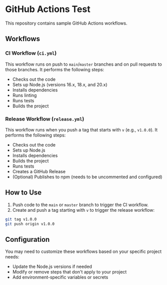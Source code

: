 # GitHub Actions Test

This repository contains sample GitHub Actions workflows.

## Workflows

### CI Workflow (`ci.yml`)

This workflow runs on push to `main`/`master` branches and on pull requests to those branches. It performs the following steps:

- Checks out the code
- Sets up Node.js (versions 16.x, 18.x, and 20.x)
- Installs dependencies
- Runs linting
- Runs tests
- Builds the project

### Release Workflow (`release.yml`)

This workflow runs when you push a tag that starts with `v` (e.g., `v1.0.0`). It performs the following steps:

- Checks out the code
- Sets up Node.js
- Installs dependencies
- Builds the project
- Runs tests
- Creates a GitHub Release
- (Optional) Publishes to npm (needs to be uncommented and configured)

## How to Use

1. Push code to the `main` or `master` branch to trigger the CI workflow.
2. Create and push a tag starting with `v` to trigger the release workflow:

```bash
git tag v1.0.0
git push origin v1.0.0
```

## Configuration

You may need to customize these workflows based on your specific project needs:

- Update the Node.js versions if needed
- Modify or remove steps that don't apply to your project
- Add environment-specific variables or secrets
